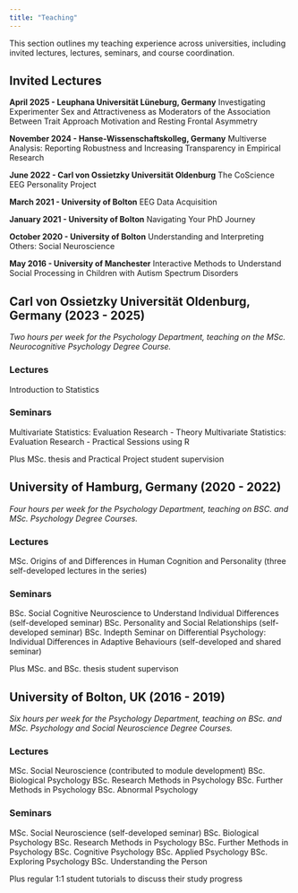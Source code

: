 ```yaml
---
title: "Teaching"
---
```


This section outlines my teaching experience across universities, including invited lectures, lectures, seminars, and course coordination. 

## Invited Lectures

**April 2025 - Leuphana Universität Lüneburg, Germany**
Investigating Experimenter Sex and Attractiveness as Moderators of the Association Between Trait Approach Motivation and Resting Frontal Asymmetry

**November 2024 - Hanse-Wissenschaftskolleg, Germany**
Multiverse Analysis: Reporting Robustness and Increasing Transparency in Empirical Research

**June 2022 - Carl von Ossietzky Universität Oldenburg**
The CoScience EEG Personality Project

**March 2021 - University of Bolton**
EEG Data Acquisition

**January 2021 - University of Bolton**
Navigating Your PhD Journey

**October 2020 - University of Bolton**
Understanding and Interpreting Others: Social Neuroscience

**May 2016 - University of Manchester**
Interactive Methods to Understand Social Processing in Children with Autism Spectrum Disorders


## Carl von Ossietzky Universität Oldenburg, Germany (2023 - 2025)
*Two hours per week for the Psychology Department, teaching on the MSc. Neurocognitive Psychology Degree Course.*

### Lectures
Introduction to Statistics 

### Seminars
Multivariate Statistics: Evaluation Research - Theory
Multivariate Statistics: Evaluation Research - Practical Sessions using R

Plus MSc. thesis and Practical Project student supervision

## University of Hamburg, Germany (2020 - 2022)
*Four hours per week for the Psychology Department, teaching on BSC. and MSc. Psychology Degree Courses.*

### Lectures
MSc. Origins of and Differences in Human Cognition and Personality (three self-developed lectures in the series)

### Seminars
BSc. Social Cognitive Neuroscience to Understand Individual Differences (self-developed seminar)
BSc. Personality and Social Relationships (self-developed seminar)
BSc. Indepth Seminar on Differential Psychology: Individual Differences in Adaptive Behaviours (self-developed and shared seminar)

Plus MSc. and BSc. thesis student supervison

## University of Bolton, UK (2016 - 2019)
*Six hours per week for the Psychology Department, teaching on BSc. and MSc. Psychology and Social Neuroscience Degree Courses.*

### Lectures
MSc. Social Neuroscience (contributed to module development)
BSc. Biological Psychology
BSc. Research Methods in Psychology
BSc. Further Methods in Psychology
BSc. Abnormal Psychology 

### Seminars
MSc. Social Neuroscience (self-developed seminar)
BSc. Biological Psychology
BSc. Research Methods in Psychology
BSc. Further Methods in Psychology
BSc. Cognitive Psychology
BSc. Applied Psychology
BSc. Exploring Psychology
BSc. Understanding the Person

Plus regular 1:1 student tutorials to discuss their study progress